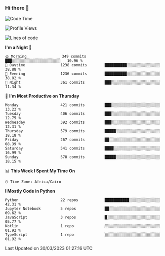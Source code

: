 ### Hi there 👋

<!--
**AMR-KELEG/AMR-KELEG** is a ✨ _special_ ✨ repository because its `README.md` (this file) appears on your GitHub profile.

Here are some ideas to get you started:

- 🔭 I’m currently working on ...
- 🌱 I’m currently learning ...
- 👯 I’m looking to collaborate on ...
- 🤔 I’m looking for help with ...
- 💬 Ask me about ...
- 📫 How to reach me: ...
- 😄 Pronouns: ...
- ⚡ Fun fact: ...
-->

<!--START_SECTION:waka-->
![Code Time](http://img.shields.io/badge/Code%20Time-0%20secs-blue)

![Profile Views](http://img.shields.io/badge/Profile%20Views-0-blue)

![Lines of code](https://img.shields.io/badge/From%20Hello%20World%20I%27ve%20Written-20.5%20million%20lines%20of%20code-blue)

**I'm a Night 🦉** 

```text
🌞 Morning                349 commits         ███░░░░░░░░░░░░░░░░░░░░░░   10.96 % 
🌆 Daytime                1238 commits        ██████████░░░░░░░░░░░░░░░   38.88 % 
🌃 Evening                1236 commits        ██████████░░░░░░░░░░░░░░░   38.82 % 
🌙 Night                  361 commits         ███░░░░░░░░░░░░░░░░░░░░░░   11.34 % 
```
📅 **I'm Most Productive on Thursday** 

```text
Monday                   421 commits         ███░░░░░░░░░░░░░░░░░░░░░░   13.22 % 
Tuesday                  406 commits         ███░░░░░░░░░░░░░░░░░░░░░░   12.75 % 
Wednesday                392 commits         ███░░░░░░░░░░░░░░░░░░░░░░   12.31 % 
Thursday                 579 commits         █████░░░░░░░░░░░░░░░░░░░░   18.18 % 
Friday                   267 commits         ██░░░░░░░░░░░░░░░░░░░░░░░   08.39 % 
Saturday                 541 commits         ████░░░░░░░░░░░░░░░░░░░░░   16.99 % 
Sunday                   578 commits         █████░░░░░░░░░░░░░░░░░░░░   18.15 % 
```


📊 **This Week I Spent My Time On** 

```text
🕑︎ Time Zone: Africa/Cairo
```

**I Mostly Code in Python** 

```text
Python                   22 repos            ███████████░░░░░░░░░░░░░░   42.31 % 
Jupyter Notebook         5 repos             ██░░░░░░░░░░░░░░░░░░░░░░░   09.62 % 
JavaScript               3 repos             █░░░░░░░░░░░░░░░░░░░░░░░░   05.77 % 
Kotlin                   1 repo              ░░░░░░░░░░░░░░░░░░░░░░░░░   01.92 % 
TypeScript               1 repo              ░░░░░░░░░░░░░░░░░░░░░░░░░   01.92 % 
```




 Last Updated on 30/03/2023 01:27:16 UTC
<!--END_SECTION:waka-->
